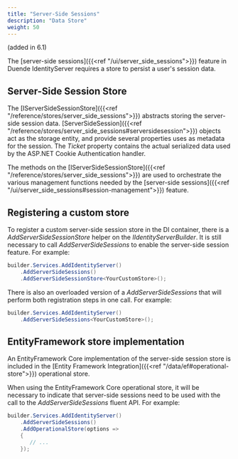 ```yaml
---
title: "Server-Side Sessions"
description: "Data Store"
weight: 50
---
```


(added in 6.1)

The [server-side sessions]({{<ref "/ui/server_side_sessions">}}) feature in Duende IdentityServer requires a store to persist a user's session data.

## Server-Side Session Store

The [IServerSideSessionStore]({{<ref "/reference/stores/server_side_sessions">}}) abstracts storing the server-side session data.
[ServerSideSession]({{<ref "/reference/stores/server_side_sessions#serversidesession">}}) objects act as the storage entity, and provide several properties uses as metadata for the session. The *Ticket* property contains the actual serialized data used by the ASP.NET Cookie Authentication handler.

The methods on the [IServerSideSessionStore]({{<ref "/reference/stores/server_side_sessions">}}) are used to orchestrate the various management functions needed by the [server-side sessions]({{<ref "/ui/server_side_sessions#session-management">}}) feature.

## Registering a custom store

To register a custom server-side session store in the DI container, there is a *AddServerSideSessionStore* helper on the *IIdentityServerBuilder*.
It is still necessary to call *AddServerSideSessions* to enable the server-side session feature.
For example:

```cs
builder.Services.AddIdentityServer()
    .AddServerSideSessions()
    .AddServerSideSessionStore<YourCustomStore>();
```

There is also an overloaded version of a *AddServerSideSessions* that will perform both registration steps in one call.
For example:

```cs
builder.Services.AddIdentityServer()
    .AddServerSideSessions<YourCustomStore>();
```

## EntityFramework store implementation

An EntityFramework Core implementation of the server-side session store is included in the [Entity Framework Integration]({{<ref "/data/ef#operational-store">}}) operational store.

When using the EntityFramework Core operational store, it will be necessary to indicate that server-side sessions need to be used with the call to the *AddServerSideSessions* fluent API.
For example:


```cs
builder.Services.AddIdentityServer()
    .AddServerSideSessions()
    .AddOperationalStore(options =>
    {
       // ...
    });

```
